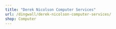 ```yaml
---
title: "Derek Nicolson Computer Services"
url: /dingwall/derek-nicolson-computer-services/
shop: Computer
---
```

